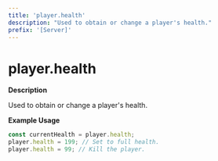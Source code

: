 ```yaml
---
title: 'player.health'
description: "Used to obtain or change a player's health."
prefix: '[Server]'
---
```


# player.health

**Description**

Used to obtain or change a player's health.

**Example Usage**

```js
const currentHealth = player.health;
player.health = 199; // Set to full health.
player.health = 99; // Kill the player.
```
